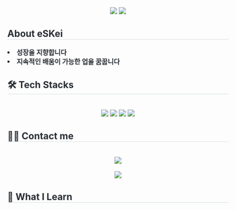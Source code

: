 <div align= "center">
    <img src="https://capsule-render.vercel.app/api?type=waving&color=auto&height=180&text=Welcome%20To%20EsKei's%20GitHub&animation=fadeIn&fontColor=631ce9&fontSize=60" />
    
 <img src="https://capsule-render.vercel.app/api?type=soft&color=5b418b&height=100&text=EST%20Soft%20WASSUP%202기-nl-%20AI%20서비스%20기획자%20부트캠프&animation=&fontColor=ffffff&fontSize=50" />    
    </div>
   <div style="text-align: left;"> 
    <h2 style="border-bottom: 1px solid #d8dee4; color: #282d33;"> About eSKei </h2>  
    <div style="font-weight: 700; font-size: 15px; text-align: left; color: #282d33;"> <li> 성장을 지향합니다</li><li> 지속적인 배움이 가능한 업을 꿈꿉니다</li> </div> 
    </div>
    <div style="text-align: left;">
    <h2 style="border-bottom: 1px solid #d8dee4; color: #282d33;"> 🛠️ Tech Stacks </h2> <br> 
    <div  align= "center"> <img src="https://img.shields.io/badge/Github-181717?style=flat-square&logo=Github&logoColor=white">
          <img src="https://img.shields.io/badge/MySQL-4479A1?style=flat-square&logo=MySQL&logoColor=white">
          <img src="https://img.shields.io/badge/Notion-000000?style=flat-square&logo=Notion&logoColor=white">
          <img src="https://img.shields.io/badge/Python-3776AB?style=flat-square&logo=Python&logoColor=white">
          </div>
    </div>
    <div style="text-align: left;">
    <h2 style="border-bottom: 1px solid #d8dee4; color: #282d33;"> 🧑‍💻 Contact me </h2> <br> 
    <div align= "center"> <a href=mailto:seongkyu.park83@gmail.com> <img src="https://img.shields.io/badge/Gmail-EA4335?style=flat-square&logo=Gmail&logoColor=white&link=mailto:seongkyu.park83@gmail.com"> </a>
          </div>  <br> 
    <div align= "center"> <a href="https://hits.seeyoufarm.com"> <img src="https://hits.seeyoufarm.com/api/count/incr/badge.svg?url=https%3A%2F%2Fgithub.com%2FEskKEiPARK%2F&count_bg=%23000000&title_bg=%23000000&icon=github.svg&icon_color=%23FFFFFF&title=GitHub&edge_flat=false"/></a>
       </div> 
    </div>
     <div style="text-align: left;"> 
    <h2 style="border-bottom: 1px solid #d8dee4; color: #282d33;"> 🏅 What I Learn </h2>
    </div>
    
